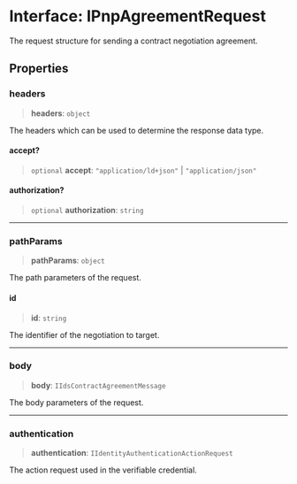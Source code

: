 # Interface: IPnpAgreementRequest

The request structure for sending a contract negotiation agreement.

## Properties

### headers

> **headers**: `object`

The headers which can be used to determine the response data type.

#### accept?

> `optional` **accept**: `"application/ld+json"` \| `"application/json"`

#### authorization?

> `optional` **authorization**: `string`

***

### pathParams

> **pathParams**: `object`

The path parameters of the request.

#### id

> **id**: `string`

The identifier of the negotiation to target.

***

### body

> **body**: `IIdsContractAgreementMessage`

The body parameters of the request.

***

### authentication

> **authentication**: `IIdentityAuthenticationActionRequest`

The action request used in the verifiable credential.

